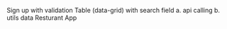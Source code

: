 Sign up with validation 
Table (data-grid) with search field 
  a. api calling 
  b. utils data
Resturant App
